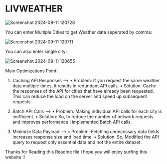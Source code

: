 # LIVWEATHER
![Screenshot 2024-09-11 120728](https://github.com/user-attachments/assets/37ec6ad1-afc6-4f9d-a579-38d4e3d4a9b8)


You can enter Multiple Cities to get Weather data seperated by comma: 

![Screenshot 2024-09-11 120711](https://github.com/user-attachments/assets/d2dfb088-a915-43ca-8f59-52f7f3ac91c5)


You can also enter single city:

![Screenshot 2024-09-11 120655](https://github.com/user-attachments/assets/364b75ad-1dee-4fa1-8cc2-88036803fed5)



Main Optimizations Point:

1. Caching API Responses -->
•	Problem: If you request the same weather data multiple times, it results in redundant API calls.
•	Solution: Cache the responses of the API for cities that have already been requested. This can reduce the load on the server and speed up subsequent requests.

2. Batch API Calls -->
•	Problem: Making individual API calls for each city is inefficient.
•	Solution: So, to reduce the number of network requests and improves performance I implemented Batch API calls.

3. Minimize Data Payload -->
•	Problem: Fetching unnecessary data fields increases response size and load time.
•	Solution: So, Modified the API query to request only essential data and not the entire dataset.

Thanks for Reading this Readme file I hope you will enjoy surfing this website !!
